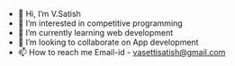 - 👋 Hi, I’m V.Satish
- 👀 I’m interested in competitive programming
- 🌱 I’m currently learning web development
- 💞️ I’m looking to collaborate on App development
- 📫 How to reach me Email-id - vasettisatish@gmail.com

<!---
s4t1sh/s4t1sh is a ✨ special ✨ repository because its `README.md` (this file) appears on your GitHub profile.
You can click the Preview link to take a look at your changes.
--->
